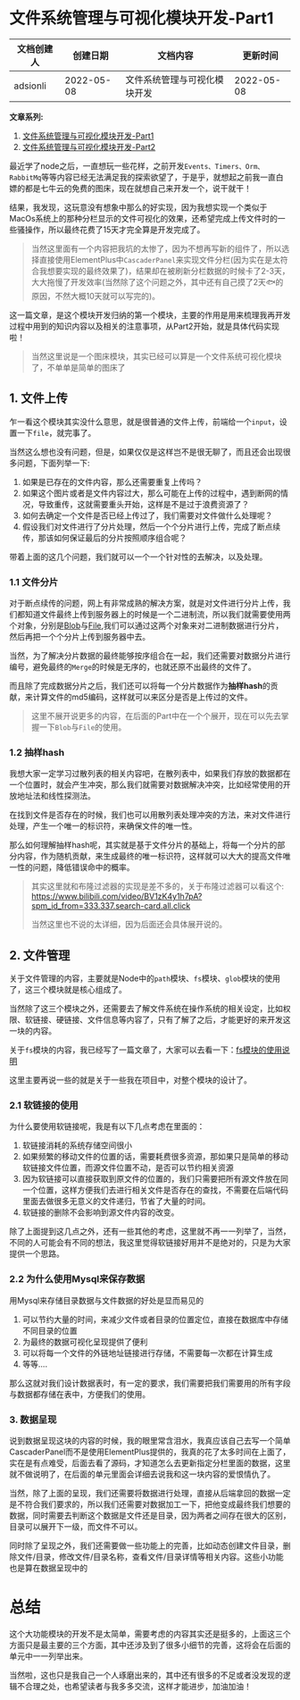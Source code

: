 # 文件系统管理与可视化模块开发-Part1

| 文档创建人 | 创建日期   | 文档内容                     | 更新时间   |
| ---------- | ---------- | ---------------------------- | ---------- |
| adsionli   | 2022-05-08 | 文件系统管理与可视化模块开发 | 2022-05-08 |

**文章系列:**

1. [文件系统管理与可视化模块开发-Part1](https://adsionli.xslease.com/page/node/drawingBedPart01)
2. [文件系统管理与可视化模块开发-Part2](https://adsionli.xslease.com/page/node/drawingBedPart02)

最近学了node之后，一直想玩一些花样，之前开发`Events、Timers、Orm、RabbitMq`等等内容已经无法满足我的探索欲望了，于是乎，就想起之前我一直白嫖的都是七牛云的免费的图床，现在就想自己来开发一个，说干就干！

结果，我发现，这玩意没有想象中那么的好实现，因为我想实现一个类似于MacOs系统上的那种分栏显示的文件可视化的效果，还希望完成上传文件时的一些骚操作，所以最终花费了15天才完全算是开发完成了。

> 当然这里面有一个内容把我坑的太惨了，因为不想再写新的组件了，所以选择直接使用ElementPlus中`CascaderPanel`来实现文件分栏(因为实在是太符合我想要实现的最终效果了)，结果却在被刷新分栏数据的时候卡了2-3天，大大拖慢了开发效率(当然除了这个问题之外，其中还有自己摸了2天🐟的原因，不然大概10天就可以写完的)。

这一篇文章，是这个模块开发归纳的第一个模块，主要的作用是用来梳理我再开发过程中用到的知识内容以及相关的注意事项，从Part2开始，就是具体代码实现啦！

> 当然这里说是一个图床模块，其实已经可以算是一个文件系统可视化模块了，不单单是简单的图床了

## 1. 文件上传

乍一看这个模块其实没什么意思，就是很普通的文件上传，前端给一个`input`，设置一下`file`，就完事了。

当然这么想也没有问题，但是，如果仅仅是这样岂不是很无聊了，而且还会出现很多问题，下面列举一下:

1. 如果是已存在的文件内容，那么还需要重复上传吗？
2. 如果这个图片或者是文件内容过大，那么可能在上传的过程中，遇到断网的情况，导致重传，这就需要重头开始，这样是不是过于浪费资源了？
3. 如何去确定一个文件是否已经上传过了，我们需要对文件做什么处理呢？
4. 假设我们对文件进行了分片处理，然后一个个分片进行上传，完成了断点续传，那该如何保证最后的分片按照顺序组合呢？

带着上面的这几个问题，我们就可以一个一个针对性的去解决，以及处理。

### 1.1 文件分片

对于断点续传的问题，网上有非常成熟的解决方案，就是对文件进行分片上传，我们都知道文件最终上传到服务器上的时候是一个二进制流，所以我们就需要使用两个对象，分别是[Blob](https://developer.mozilla.org/zh-CN/docs/Web/API/Blob)与[File](https://developer.mozilla.org/zh-CN/docs/Web/API/File),我们可以通过这两个对象来对二进制数据进行分片，然后再把一个个分片上传到服务器中去。

当然，为了解决分片数据的最终能够按序组合在一起，我们还需要对数据分片进行编号，避免最终的`Merge`的时候是无序的，也就还原不出最终的文件了。

而且除了完成数据分片之后，我们还可以将每一个分片数据作为**抽样hash**的贡献，来计算文件的md5编码，这样就可以来区分是否是上传过的文件。

> 这里不展开说更多的内容，在后面的Part中在一个个展开，现在可以先去掌握一下`Blob`与`File`的使用。

### 1.2 抽样hash

我想大家一定学习过散列表的相关内容吧，在散列表中，如果我们存放的数据都在一个位置时，就会产生冲突，那么我们就需要对数据解决冲突，比如经常使用的开放地址法和线性探测法。

在找到文件是否存在的时候，我们也可以用散列表处理冲突的方法，来对文件进行处理，产生一个唯一的标识符，来确保文件的唯一性。

那么如何理解抽样hash呢，其实就是基于文件分片的基础上，将每一个分片的部分内容，作为随机贡献，来生成最终的唯一标识符，这样就可以大大的提高文件唯一性的问题，降低错误命中的概率。

> 其实这里就和布隆过滤器的实现是差不多的，关于布隆过滤器可以看这个: https://www.bilibili.com/video/BV1zK4y1h7pA?spm_id_from=333.337.search-card.all.click
>
> 当然这里也不说的太详细，因为后面还会具体展开说的。



## 2. 文件管理

关于文件管理的内容，主要就是Node中的`path`模块、`fs`模块、`glob`模块的使用了，这三个模块就是核心组成了。

当然除了这三个模块之外，还需要去了解文件系统在操作系统的相关设定，比如权限、软链接、硬链接、文件信息等内容了，只有了解了之后，才能更好的来开发这一块的内容。

关于`fs`模块的内容，我已经写了一篇文章了，大家可以去看一下：[fs模块的使用说明](https://adsionli.xslease.com/page/node/fs)

这里主要再说一些的就是关于一些我在项目中，对整个模块的设计了。

### 2.1 软链接的使用

为什么要使用软链接呢，我是有以下几点考虑在里面的：

1. 软链接消耗的系统存储空间很小
2. 如果频繁的移动文件的位置的话，需要耗费很多资源，那如果只是简单的移动软链接文件位置，而源文件位置不动，是否可以节约相关资源
3. 因为软链接可以直接获取到原文件的位置的，我们只需要把所有源文件放在同一个位置，这样方便我们去进行相关文件是否存在的查找，不需要在后端代码里面去做很多无意义的文件递归，节省了大量的时间。
4. 软链接的删除不会影响到源文件内容的改变。

除了上面提到这几点之外，还有一些其他的考虑，这里就不再一一列举了，当然，不同的人可能会有不同的想法，我这里觉得软链接好用并不是绝对的，只是为大家提供一个思路。

### 2.2 为什么使用Mysql来保存数据

用Mysql来存储目录数据与文件数据的好处是显而易见的

1. 可以节约大量的时间，来减少文件或者目录的位置定位，直接在数据库中存储不同目录的位置
2. 为最终的数据可视化呈现提供了便利
3. 可以将每一个文件的外链地址链接进行存储，不需要每一次都在计算生成
4. 等等....

那么这就对我们设计数据表时，有一定的要求，我们需要把我们需要用的所有字段与数据都存储在表中，方便我们的使用。

### 3. 数据呈现

说到数据呈现这块的内容的时候，我的眼里常含泪水，我真应该自己去写一个简单CascaderPanel而不是使用ElementPlus提供的，我真的花了太多时间在上面了，实在是有点难受，后面去看了源码，才知道怎么去更新指定分栏里面的数据，这里就不做说明了，在后面的单元里面会详细去说我和这一块内容的爱恨情仇了。

当然，除了上面的呈现，我们还需要将数据进行处理，直接从后端拿回的数据一定是不符合我们要求的，所以我们还需要对数据加工一下，把他变成最终我们想要的数据，同时需要去判断这个数据是文件还是目录，因为两者之间存在很大的区别，目录可以展开下一级，而文件不可以。

同时除了呈现之外，我们还需要做一些功能上的完善，比如动态创建文件目录，删除文件/目录，修改文件/目录名称，查看文件/目录详情等相关内容。这些小功能也是算在数据呈现中的

# 总结

这个大功能模块的开发不是太简单，需要考虑的内容其实还是挺多的，上面这三个方面只是最主要的三个方面，其中还涉及到了很多小细节的完善，这将会在后面的单元中一一列举出来。

当然啦，这也只是我自己一个人琢磨出来的，其中还有很多的不足或者没发现的逻辑不合理之处，也希望读者与我多多交流，这样才能进步，加油加油！
